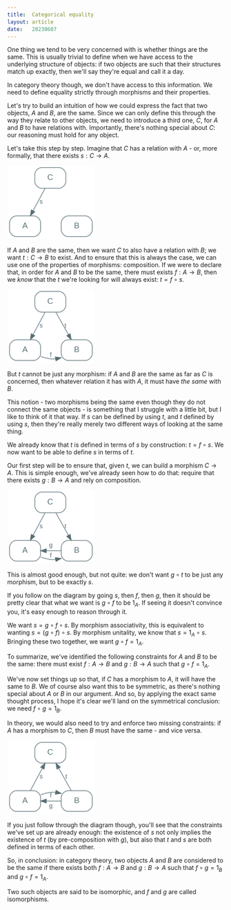 ```yaml
---
title:  Categorical equality
layout: article
date:   20230607
---
```


One thing we tend to be very concerned with is whether things are the same. This is usually trivial to define when we have access to the underlying structure of objects: if two objects are such that their structures match up exactly, then we'll say they're equal and call it a day.

In category theory though, we don't have access to this information. We need to define equality strictly through morphisms and their properties.

Let's try to build an intuition of how we could express the fact that two objects, $A$ and $B$, are the same. Since we can only define this through the way they relate to other objects, we need to introduce a third one, $C$, for $A$ and $B$ to have relations with. Importantly, there's nothing special about $C$: our reasoning must hold for any object.

Let's take this step by step. Imagine that $C$ has a relation with $A$ - or, more formally, that there exists $s: C \to A$.

![](/img/category/isomorphism-c-to-a.dot.png)

If $A$ and $B$ are the same, then we want $C$ to also have a relation with $B$; we want $t: C \to B$ to exist. And to ensure that this is always the case, we can use one of the properties of morphisms: composition. If we were to declare that, in order for $A$ and $B$ to be the same, there must exists $f: A \to B$, then we *know* that the $t$ we're looking for will always exist: $t=f \circ s$.

![](/img/category/isomorphism-c-to-a-to-b.dot.png)

But $t$ cannot be just any morphism: if $A$ and $B$ are the same as far as $C$ is concerned, then whatever relation it has with $A$, it must have _the same_ with $B$.

This notion - two morphisms being the same even though they do not connect the same objects - is something that I struggle with a little bit, but I like to think of it that way. If $s$ can be defined by using $t$, and $t$ defined by using $s$, then they're really merely two different ways of looking at the same thing.

We already know that $t$ is defined in terms of $s$ by construction: $t = f \circ s$. We now want to be able to define $s$ in terms of $t$.

Our first step will be to ensure that, given $t$, we can build a morphism $C \to A$. This is simple enough, we've already seen how to do that: require that there exists $g: B \to A$ and rely on composition.

![](/img/category/isomorphism-c-to-a-to-b-to-a.dot.png)

This is almost good enough, but not quite: we don't want $g \circ t$ to be just any morphism, but to be exactly $s$.

If you follow on the diagram by going $s$, then $f$, then $g$, then it should be pretty clear that what we want is $g \circ f$ to be $1_A$. If seeing it doesn't convince you, it's easy enough to reason through it.

We want $s = g \circ f \circ s$. By morphism associativity, this is equivalent to wanting $s = (g \circ f) \circ s$. By morphism unitality, we know that $s = 1_A \circ s$. Bringing these two together, we want $g \circ f = 1_A$.

To summarize, we've identified the following constraints for $A$ and $B$ to be the same: there must exist $f: A \to B$ and $g: B \to A$ such that $g \circ f = 1_A$.

We've now set things up so that, if $C$ has a morphism to $A$, it will have the same to $B$. We of course also want this to be symmetric, as there's nothing special about $A$ or $B$ in our argument. And so, by applying the exact same thought process, I hope it's clear we'll land on the symmetrical conclusion: we need $f \circ g = 1_B$.

In theory, we would also need to try and enforce two missing constraints: if $A$ has a morphism to $C$, then $B$ must have the same - and vice versa.

![](/img/category/isomorphism-reversed.dot.png)

If you just follow through the diagram though, you'll see that the constraints we've set up are already enough: the existence of $s$ not only implies the existence of $t$ (by pre-composition with $g$), but also that $t$ and $s$ are both defined in terms of each other.

So, in conclusion: in category theory, two objects $A$ and $B$ are considered to be the same if there exists both $f: A \to B$ and $g: B \to A$ such that $f \circ g = 1_B$ and $g \circ f = 1_A$.

Two such objects are said to be isomorphic, and $f$ and $g$ are called isomorphisms.

